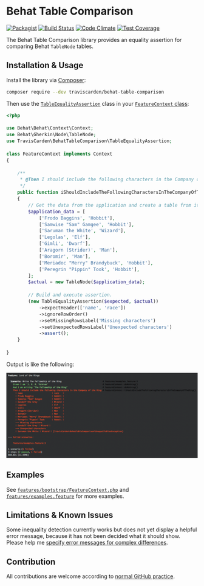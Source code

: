 # Behat Table Comparison

[![Packagist](https://img.shields.io/packagist/v/traviscarden/behat-table-comparison.svg)](https://packagist.org/packages/traviscarden/behat-table-comparison)
[![Build Status](https://travis-ci.org/TravisCarden/behat-table-comparison.svg?branch=develop)](https://travis-ci.org/TravisCarden/behat-table-comparison)
[![Code Climate](https://codeclimate.com/github/TravisCarden/behat-table-comparison/badges/gpa.svg)](https://codeclimate.com/github/TravisCarden/behat-table-comparison)
[![Test Coverage](https://codeclimate.com/github/TravisCarden/behat-table-comparison/badges/coverage.svg)](https://codeclimate.com/github/TravisCarden/behat-table-comparison/coverage)

The Behat Table Comparison library provides an equality assertion for comparing Behat `TableNode` tables.

## Installation & Usage

Install the library via [Composer](https://getcomposer.org/):

```bash
composer require --dev traviscarden/behat-table-comparison
```

Then use the [`TableEqualityAssertion`](src/BehatTableComparison/TableEqualityAssertion.php) class in your [`FeatureContext` class](http://docs.behat.org/en/v2.5/guides/4.context.html):

```php
<?php

use Behat\Behat\Context\Context;
use Behat\Gherkin\Node\TableNode;
use TravisCarden\BehatTableComparison\TableEqualityAssertion;

class FeatureContext implements Context
{

    /**
     * @Then I should include the following characters in the Company of the Ring
     */
    public function iShouldIncludeTheFollowingCharactersInTheCompanyOfTheRing(TableNode $expected)
    {
        // Get the data from the application and create a table from it.
        $application_data = [
            ['Frodo Baggins', 'Hobbit'],
            ['Samwise "Sam" Gamgee', 'Hobbit'],
            ['Saruman the White', 'Wizard'],
            ['Legolas', 'Elf'],
            ['Gimli', 'Dwarf'],
            ['Aragorn (Strider)', 'Man'],
            ['Boromir', 'Man'],
            ['Meriadoc "Merry" Brandybuck', 'Hobbit'],
            ['Peregrin "Pippin" Took', 'Hobbit'],
        ];
        $actual = new TableNode($application_data);

        // Build and execute assertion.
        (new TableEqualityAssertion($expected, $actual))
            ->expectHeader(['name', 'race'])
            ->ignoreRowOrder()
            ->setMissingRowsLabel('Missing characters')
            ->setUnexpectedRowsLabel('Unexpected characters')
            ->assert();
    }

}
```

Output is like the following:

![Example Output](resources/example-output.gif)

## Examples

See [`features/bootstrap/FeatureContext.php`](features/bootstrap/FeatureContext.php) and [`features/examples.feature`](features/examples.feature) for more examples.

## Limitations & Known Issues

Some inequality detection currently works but does not yet display a helpful error message, because it has not been decided what it should show. Please help me [specify error messages for complex differences](https://github.com/TravisCarden/behat-table-comparison/issues/1).

## Contribution

All contributions are welcome according to [normal GitHub practice](https://guides.github.com/activities/contributing-to-open-source/#contributing).
